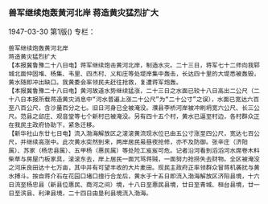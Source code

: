 ### 兽军继续炮轰黄河北岸  蒋造黄灾猛烈扩大

1947-03-30
第1版()
专栏：

    兽军继续炮轰黄河北岸
    蒋造黄灾猛烈扩大
    【本报冀鲁豫二十八日电】蒋军继续炮击黄河北岸，制造水灾。二十三日，蒋军七十二师向我郓城北面仲固堆、杨集、韦里、四杰村、义和庄等处堤岸集中轰击，长达四十里的大堤悉被轰毁，黄水随即冲出缺口。我黄委会率领民夫赶往抢救，复遭蒋军炮轰。
    【本报冀鲁豫二十八日电】黄河故道水势继续猛涨，二十三日之水面已较十八日高出二公尺（二十八日本报所载蒋造黄灾消息中“河水普遍上涨二十公尺”为“二十公寸”之误），水面已宽达六百至八百公尺，含沙量百分之七。旧日河身已全被淹没。濮县李桥河岸被冲刷坍宽六公尺、长三公尺。范县之邱庄、观音堂等七个新村已被淹没。另有四十五个村，黄水已逼至村边，各村群众正在我民主政府协助下，紧急迁移。
    【新华社山东廿七日电】流入渤海解放区之滚滚黄流现水位已由五公寸涨至四公尺，宽达七百公尺，并继续高涨中。此次黄水突然到来，两岸居民虽昼夜抢修，亦不及防御。张辛庄（济阳属）、苏家（杨忠县属）、五甲杨（惠民属）等处险工岌岌可危。记者沿河看到滔滔河水席卷木料柴草与房屋门板家具，滚滚东去，岸上居民一面咒骂蒋贼，一面努力抢捞失去财物。全区被淹没之河床良田达十七万亩，其中并有可望丰收的大片麦田。现民主政府正率领群众冒蒋机袭扰与黄水搏斗。按自蒋介石在花园口堵口擅行合龙后，黄水于十五日即流入渤海解放区济阳县境，十六日流至杨忠县（新县位惠民、商河之间）境，十八日至惠民县境，廿日至青城、桓台县境，廿一日至滨县、利津县境，二十四日由垦利县境流入渤海。
